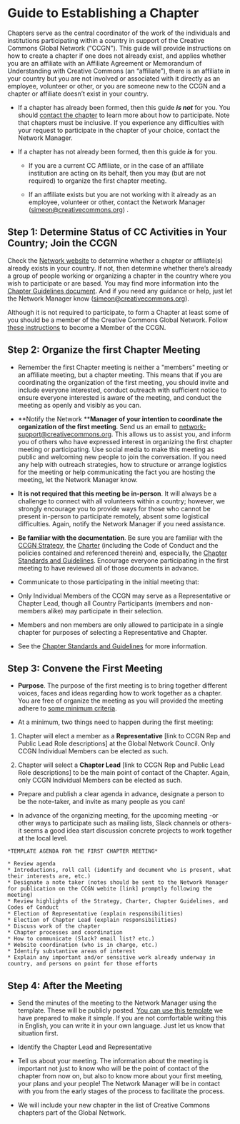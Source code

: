 # Guide to Establishing a Chapter

Chapters serve as the central coordinator of the work of the individuals and institutions participating within a country in support of the Creative Commons Global Network ("CCGN"). This guide will provide instructions on how to create a chapter if one does not already exist, and applies whether you are an affiliate with an Affiliate Agreement or Memorandum of Understanding with Creative Commons (an “affiliate”), there is an affiliate in your country but you are not involved or associated with it directly as an employee, volunteer or other, or you are someone new to the CCGN and a chapter or affiliate doesn’t exist in your country. 

* If a chapter has already been formed, then this guide **_is not_** for you. You should [contact the chapter](http://network.creativecommons.org) to learn more about how to participate. Note that chapters must be inclusive. If you experience any difficulties with your request to participate in the chapter of your choice, contact the Network Manager.

* If a chapter has not already been formed, then this guide **_is_** for you. 

    * If you are a current CC Affiliate, or in the case of an affiliate institution are acting on its behalf, then you may (but are not required) to organize the first chapter meeting.

    * If an affiliate exists but you are not working with it already as an employee, volunteer or other, contact the Network Manager (simeon@creativecommons.org) . 

## Step 1: Determine Status of CC Activities in Your Country; Join the CCGN

Check the [Network website](network.creativecommons.org) to determine whether a chapter or affiliate(s) already exists in your country. If not, then determine whether there’s already a group of people working or organizing a chapter in the country where you wish to participate or are based. You may find more information into the [Chapter Guidelines document](https://github.com/creativecommons/global-network-strategy/blob/master/docs/chapters-guidelines.md). And if you need any guidance or help, just let the Network Manager know (simeon@creativecommons.org). 

Although it is not required to participate, to form a Chapter at least some of you should be a member of the Creative Commons Global Network. Follow [these instructions](network.creativecommons.org) to become a Member of the CCGN. 

## Step 2: Organize the first Chapter Meeting

* Remember the first Chapter meeting is neither a "members" meeting or an affiliate meeting, but a chapter meeting. This means that if you are coordinating the organization of the first meeting, you should invite and include everyone interested, conduct outreach with sufficient notice to ensure everyone interested is aware of the meeting, and conduct the meeting as openly and visibly as you can. 

* **Notify the Network ****Manager of your intention to coordinate the organization of the first meeting**. Send us an email to [network-support@creativecommons.org](mailto:network-support@creativecommons.org). This allows us to assist you, and inform you of others who have expressed interest in organizing the first chapter meeting or participating. Use social media to make this meeting as public and welcoming new people to join the conversation. If you need any help with outreach strategies, how to structure or arrange logistics for the meeting or help communicating the fact you are hosting the meeting, let the Network Manager know. 

* **It is not required that this meeting be in-person**. It will always be a challenge to connect with all volunteers within a country; however, we strongly encourage you to provide ways for those who cannot be present in-person to participate remotely, absent some logistical difficulties. Again, notify the Network Manager if you need assistance.

* **Be familiar with the documentation**. Be sure you are familiar with the [CCGN Strategy](https://github.com/creativecommons/global-network-strategy/blob/master/GlobalNetworkStrategy-Final.md), the [Charter](https://github.com/creativecommons/global-network-strategy/blob/master/docs/Global_Network_Membership_Charter.md) (including the Code of Conduct and the policies contained and referenced therein) and, especially, the [Chapter Standards and Guidelines](https://github.com/creativecommons/global-network-strategy/blob/master/docs/chapters-guidelines.md). Encourage everyone participating in the first meeting to have reviewed all of those documents in advance. 

* Communicate to those participating in the initial meeting that:

* Only Individual Members of the CCGN may serve as a Representative or Chapter Lead, though all Country Participants (members and non-members alike) may participate in their selection. 

* Members and non members are only allowed to participate in a single chapter for purposes of selecting a Representative and Chapter.

* See the [Chapter Standards and Guidelines](https://github.com/creativecommons/global-network-strategy/blob/master/docs/chapters-guidelines.md) for more information.

## Step 3: Convene the First Meeting

* **Purpose**. The purpose of the first meeting is to bring together different voices, faces and ideas regarding how to work together as a chapter. You are free of organize the meeting as you will provided the meeting adhere to [some minimum criteria](https://github.com/creativecommons/global-network-strategy/blob/master/docs/chapters-guidelines.md). 

* At a minimum, two things need to happen during the first meeting:

1. Chapter will elect a member as a **Representative** [link to CCGN Rep and Public Lead Role descriptions] at the Global Network Council. Only CCGN Individual Members can be elected as such.

2. Chapter will select a **Chapter Lead** [link to CCGN Rep and Public Lead Role descriptions] to be the main point of contact of the Chapter. Again, only CCGN Individual Members can be elected as such.

* Prepare and publish a clear agenda in advance, designate a person to be the note-taker, and invite as many people as you can!

* In advance of the organizing meeting, for the upcoming meeting -or other ways to participate such as mailing lists, Slack channels or others- it seems a good idea start discussion concrete projects to work together at the local level.

```
*TEMPLATE AGENDA FOR THE FIRST CHAPTER MEETING*

* Review agenda
* Introductions, roll call (identify and document who is present, what their interests are, etc.)
* Designate a note taker (notes should be sent to the Network Manager for publication on the CCGN webite [link] promptly following the meeting)
* Review highlights of the Strategy, Charter, Chapter Guidelines, and Codes of Conduct
* Election of Representative (explain responsibilities)
* Election of Chapter Lead (explain responsibilities)
* Discuss work of the chapter
* Chapter processes and coordination
* How to communicate (Slack? email list? etc.)
* Website coordination (who is in charge, etc.)
* Identify substantive areas of interest
* Explain any important and/or sensitive work already underway in country, and persons on point for those efforts
```

## Step 4: After the Meeting

* Send the minutes of the meeting to the Network Manager using the template. These will be publicly posted. [You can use this template](https://docs.google.com/document/d/1Iu-6wzAbeWmqTr7CRY59zHbLHTsbvKVx_dy2A-OcWaU/edit?usp=sharing) we have prepared to make it simple. If you are not comfortable writing this in English, you can write it in your own language. Just let us know that situation first. 

* Identify the Chapter Lead and Representative

* Tell us about your meeting. The information about the meeting is important not just to know who will be the point of contact of the chapter from now on, but also to know more about your first meeting, your plans and your people! The Network Manager will be in contact with you from the early stages of the process to facilitate the process.

* We will include your new chapter in the list of Creative Commons chapters part of the Global Network.

